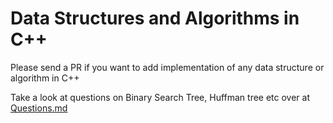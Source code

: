 # Data Structures and Algorithms in C++

Please send a PR if you want to add implementation of any data structure or algorithm in C++

Take a look at questions on Binary Search Tree, Huffman tree etc over at [Questions.md](./Questions.md)
